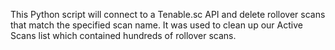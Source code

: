 This Python script will connect to a Tenable.sc API and delete rollover scans that match the specified scan name. It was used to clean up our Active Scans list which contained hundreds of rollover scans.
